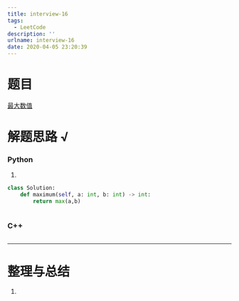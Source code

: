 ```yaml
---
title: interview-16
tags:
  - LeetCode
description: ''
urlname: interview-16
date: 2020-04-05 23:20:39
---
```


# 题目

[最大数值](https://leetcode-cn.com/problems/maximum-lcci/)



# 解题思路 √

### Python

1. 

```python
class Solution:
    def maximum(self, a: int, b: int) -> int:
        return max(a,b)
```


```python

```



### C++

```cpp

```

---



# 整理与总结

1. 

